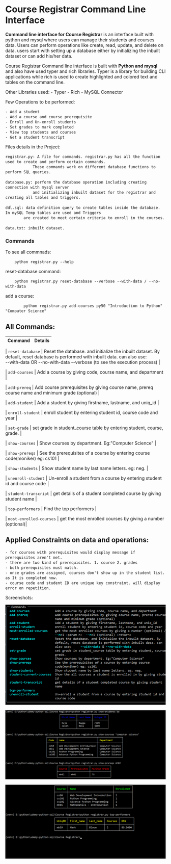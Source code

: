 # Course Registrar Command Line Interface


**Command line interface for Course Registrar** is an interface built with python and mysql where users can manage 
their students and courses data. Users can perform operations like create, read, update, and delete on data.
users start with setting up a database either by  initializing the inbuilt dataset or can add his/her data.


Course Registrar Command line interface is built with **Python and mysql** and also have used 
typer and rich libraries. 
Typer is a library for building CLI applications while rich is used to create highlighted and colored text and tables 
on the command line.

Other Libraries used:
    - Typer
    - Rich
    - MySQL Connector
    
    
Few Operations to be performed:

    - Add a student
    - Add a course and course prerequisite
    - Enroll and Un-enroll students
    - Set grades to mark completed
    - View top students and courses
    - Get a student transcript 

    
    
Files details in the Project: 

    registrar.py: A file for commands. registrar.py has all the function used to create and perform certain commands. 
                These commands work on different database functions to perform SQL queries.
    
    database.py: perform the database operation including creating connection with mysql server
                and initializing inbuilt dataset for the registrar and creating all tables and triggers. 
    
    ddl.sql: data definition query to create tables inside the database. In mySQL Temp tables are used and Triggers 
            are created to meet certain criteria to enroll in the courses.
    
    data.txt: inbuilt dataset.



### Commands
To see all commnads:
```
    python registrar.py --help
```

reset-database command:
```
    python registrar.py reset-database --verbose --with-data / --no-with-data
```

add a course:
```
        python registrar.py add-courses py50 "Introduction to Python" "Computer Science"
```


## All Commands:
| Command      | Details                                                  |
|--------------|----------------------------------------------------------|

| `reset-database`      |   Reset the database. and initialize the inbuilt dataset. By default, reset database is 
                            performed with inbuilt data. 
                            can also use:     
                                    --with-data OR --no-with-data
                                    --verbose (to see the execution process)  |
                                

| `add-courses`         |   Add a course by giving code, course name, and department |  

 | `add-prereq`         |   Add course prerequisites by giving course name, prereq course name and 
                            minimum grade (optional)    |     

 | `add-student`        |   Add a student by giving firstname, lastname, and uniq_id |      

 | `enroll-student`     |   enroll student by entering student id, course code and year |

 | `set-grade`          |   set grade in student_course table by entering student, course, grade.     |

 | `show-courses`       |   Show courses by department. Eg:"Computer Science" |                      

 | `show-prereqs`       |   See the prerequisites of a course by entering course code(moniker) eg: cs101 |

 | `show-students`      |   Show student name by last name letters. eg: neg.  | 

 | `unenroll-student`   |   Un-enroll a student from a course by entering student id and course code   │

 | `student-transcript` |   get details of a student completed course by giving student name |

 | `top-performers`     |   Find the top performers |

 |  `most-enrolled-courses` |   get the most enrolled courses by giving a number (optional)|
                          



## Applied Constraints on data and operations:
    - for courses with prerequisites would display message if prerequisites aren't met.
    - there are two kind of prerequisites. 1. course 2. grades
    - both prerequisites must match.
    - once grades are assigned, courses don't show up in the student list. as It is completed now.
    - course code and student ID are unique key constraint. will display error on repetition. 



Screenshots:

![img](https://github.com/Siddharthbadal/Course-Registrar/blob/main/images/commands.png)

![img](https://github.com/Siddharthbadal/Course-Registrar/blob/main/images/first.png)

![img](https://github.com/Siddharthbadal/Course-Registrar/blob/main/images/second.png)
